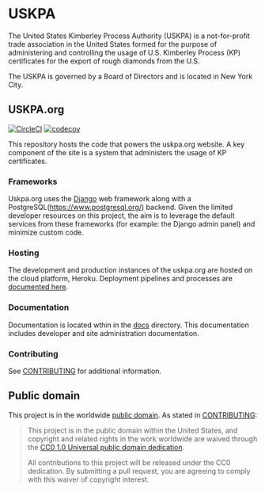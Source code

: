 # USKPA

The United States Kimberley Process Authority (USKPA) is a not-for-profit trade association in the United States formed for the purpose of administering and controlling the usage of U.S. Kimberley Process (KP) certificates for the export of rough diamonds from the U.S.

The USKPA is governed by a Board of Directors and is located in New York City.

## USKPA.org

[![CircleCI](https://circleci.com/gh/USKPA-dev/uskpa.svg?style=svg)](https://circleci.com/gh/USKPA-dev/uskpa)
[![codecov](https://codecov.io/gh/USKPA-dev/uskpa/branch/master/graph/badge.svg)](https://codecov.io/gh/USKPA-dev/uskpa)

This repository hosts the code that powers the uskpa.org website.  A key component of the site is a system that administers the usage of KP certificates.

### Frameworks

Uskpa.org uses the [Django](https://www.djangoproject.com/) web framework along with a PostgreSQL(https://www.postgresql.org/) backend.  Given the limited developer resources on this project, the aim is to leverage the default services from these frameworks (for example: the Django admin panel) and minimize custom code.

### Hosting

The development and production instances of the uskpa.org are hosted on the cloud platform, Heroku. Deployment pipelines and processes are [documented here](docs/deploy.md).

### Documentation

Documentation is located wthin in the [docs](docs/) directory.  This documentation includes developer and site administration documentation.

### Contributing

See [CONTRIBUTING](CONTRIBUTING.md) for additional information.

## Public domain

This project is in the worldwide [public domain](LICENSE.md). As stated in [CONTRIBUTING](CONTRIBUTING.md):

> This project is in the public domain within the United States, and copyright and related rights in the work worldwide are waived through the [CC0 1.0 Universal public domain dedication](https://creativecommons.org/publicdomain/zero/1.0/).
>
> All contributions to this project will be released under the CC0 dedication. By submitting a pull request, you are agreeing to comply with this waiver of copyright interest.
